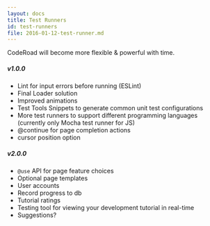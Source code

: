 ```yaml
---
layout: docs
title: Test Runners
id: test-runners
file: 2016-01-12-test-runner.md
---
```

CodeRoad will become more flexible & powerful with time.

##### v1.0.0
* Lint for input errors before running (ESLint)
* Final Loader solution
* Improved animations
* Test Tools Snippets to generate common unit test configurations
* More test runners to support different programming languages (currently only Mocha test runner for JS)
* @continue for page completion actions
* cursor position option

##### v2.0.0
* `@use` API for page feature choices
* Optional page templates
* User accounts
* Record progress to db
* Tutorial ratings
* Testing tool for viewing your development tutorial in real-time
* Suggestions?

